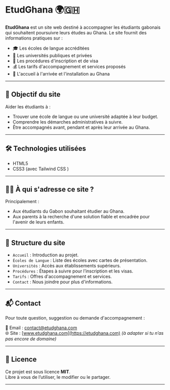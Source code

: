 # EtudGhana 🌍🇬🇭

**EtudGhana** est un site web destiné à accompagner les étudiants gabonais qui souhaitent poursuivre leurs études au Ghana. Le site fournit des informations pratiques sur :

- 🎓 Les écoles de langue accréditées
- 🏫 Les universités publiques et privées
- 📑 Les procédures d'inscription et de visa
- 💰 Les tarifs d'accompagnement et services proposés
- 🛬 L'accueil à l'arrivée et l'installation au Ghana

---

## 🚀 Objectif du site

Aider les étudiants à :
- Trouver une école de langue ou une université adaptée à leur budget.
- Comprendre les démarches administratives à suivre.
- Être accompagnés avant, pendant et après leur arrivée au Ghana.

---

## 🛠️ Technologies utilisées

- HTML5
- CSS3 (avec Tailwind CSS )


---

## 🧑‍🎓 À qui s'adresse ce site ?

Principalement :
- Aux étudiants du Gabon souhaitant étudier au Ghana.
- Aux parents à la recherche d'une solution fiable et encadrée pour l'avenir de leurs enfants.

---

## 📁 Structure du site

- `Accueil` : Introduction au projet.
- `Écoles de Langue` : Liste des écoles avec cartes de présentation.
- `Universités` : Accès aux établissements supérieurs.
- `Procédures` : Étapes à suivre pour l’inscription et les visas.
- `Tarifs` : Offres d'accompagnement et services.
- `Contact` : Nous joindre pour plus d'informations.

---

## 📬 Contact

Pour toute question, suggestion ou demande d'accompagnement :

📧 Email : contact@etudghana.com  
🌐 Site : [www.etudghana.com](https://etudghana.com) *(à adapter si tu n’as pas encore de domaine)*

---

## 🪪 Licence

Ce projet est sous licence **MIT**.  
Libre à vous de l’utiliser, le modifier ou le partager.

---

